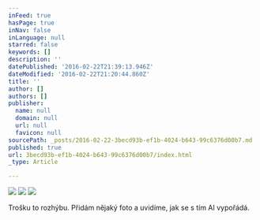 ```yaml
---
inFeed: true
hasPage: true
inNav: false
inLanguage: null
starred: false
keywords: []
description: ''
datePublished: '2016-02-22T21:39:13.946Z'
dateModified: '2016-02-22T21:20:44.860Z'
title: ''
author: []
authors: []
publisher:
  name: null
  domain: null
  url: null
  favicon: null
sourcePath: _posts/2016-02-22-3becd93b-ef1b-4024-b643-99c6376d00b7.md
published: true
url: 3becd93b-ef1b-4024-b643-99c6376d00b7/index.html
_type: Article

---
```

![](https://the-grid-user-content.s3-us-west-2.amazonaws.com/9d36405c-06ee-40e6-8778-deef17060f36.JPG)
![](https://the-grid-user-content.s3-us-west-2.amazonaws.com/0818b722-aae7-47e7-812a-798801e671b3.JPG)
![](https://the-grid-user-content.s3-us-west-2.amazonaws.com/86eb6505-a4d2-4b97-89b7-848f28d3ad98.JPG)

Trošku to rozhýbu. Přidám nějaký foto a uvidíme, jak se s tím AI vypořádá.